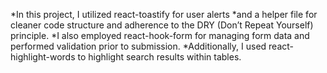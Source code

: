 *In this project, I utilized react-toastify for user alerts 
*and a helper file for cleaner code structure and adherence to the DRY (Don’t Repeat Yourself) principle.
 *I also employed react-hook-form for managing form data and performed validation prior to submission. 
 *Additionally, I used react-highlight-words to highlight search results within tables.